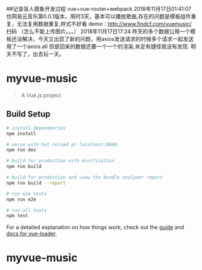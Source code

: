 ##记录盲人摸象开发过程
vue+vue-router+webpack
2018年11月17日01:41:07
仿网易云音乐第0.0.1版本，用时3天，基本可以播放歌曲,存在的问题是模板组件重复，无法复用数据重复,样式不好看
demo：http://www.findcf.com/vuemusic/ 扫码
（怎么不能上传图片。。。）
2018年11月17日17:24 昨天的多个数据公用一个模板还没解决，今天又出现了新的问题，用axios发送请求的时候多个请求一起发送用了一个axios.all 但是回来的数据还要一个一个的渲染,肯定有捷径我没有发现.
明天不写了，出去玩一天。

# myvue-music

> A Vue.js project

## Build Setup

``` bash
# install dependencies
npm install

# serve with hot reload at localhost:8080
npm run dev

# build for production with minification
npm run build

# build for production and view the bundle analyzer report
npm run build --report

# run e2e tests
npm run e2e

# run all tests
npm test
```

For a detailed explanation on how things work, check out the [guide](http://vuejs-templates.github.io/webpack/) and [docs for vue-loader](http://vuejs.github.io/vue-loader).
# myvue-music
